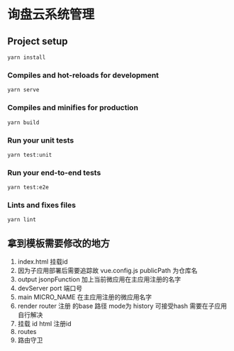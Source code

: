 # 询盘云系统管理

## Project setup
```
yarn install
```

### Compiles and hot-reloads for development
```
yarn serve
```

### Compiles and minifies for production
```
yarn build
```

### Run your unit tests
```
yarn test:unit
```

### Run your end-to-end tests
```
yarn test:e2e
```

### Lints and fixes files
```
yarn lint
```
## 拿到模板需要修改的地方
1. index.html 挂载id
2. 因为子应用部署后需要追踪故 vue.config.js publicPath 为仓库名
3. output jsonpFunction 加上当前微应用在主应用注册的名字
4. devServer port 端口号
5. main MICRO_NAME 在主应用注册的微应用名字
6. render router 注册 的base 路径 mode为 history 可接受hash 需要在子应用自行解决
7. 挂载 id html 注册id
8. routes 
9. 路由守卫
